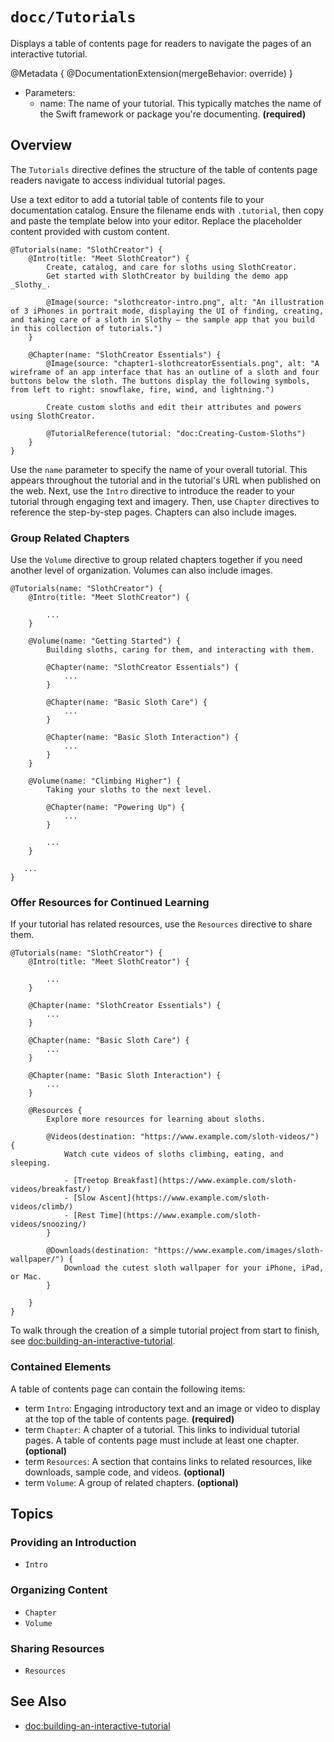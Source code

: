 # ``docc/Tutorials``

Displays a table of contents page for readers to navigate the pages of an interactive tutorial.

@Metadata {
    @DocumentationExtension(mergeBehavior: override)
}

- Parameters:
    - name: The name of your tutorial. This typically matches the name of the Swift framework or package you're documenting. **(required)**

## Overview

The `Tutorials` directive defines the structure of the table of contents page readers navigate to access individual tutorial pages.

Use a text editor to add a tutorial table of contents file to your documentation catalog. Ensure the filename ends with `.tutorial`, then copy and paste the template below into your editor. Replace the placeholder content provided with custom content.

``` 
@Tutorials(name: "SlothCreator") {
    @Intro(title: "Meet SlothCreator") {
        Create, catalog, and care for sloths using SlothCreator. 
        Get started with SlothCreator by building the demo app _Slothy_.
        
        @Image(source: "slothcreator-intro.png", alt: "An illustration of 3 iPhones in portrait mode, displaying the UI of finding, creating, and taking care of a sloth in Slothy — the sample app that you build in this collection of tutorials.")
    }
    
    @Chapter(name: "SlothCreator Essentials") {
        @Image(source: "chapter1-slothcreatorEssentials.png", alt: "A wireframe of an app interface that has an outline of a sloth and four buttons below the sloth. The buttons display the following symbols, from left to right: snowflake, fire, wind, and lightning.")
        
        Create custom sloths and edit their attributes and powers using SlothCreator.
        
        @TutorialReference(tutorial: "doc:Creating-Custom-Sloths")
    }
}
````

Use the `name` parameter to specify the name of your overall tutorial. This appears throughout the tutorial and in the tutorial's URL when published on the web. Next, use the ``Intro`` directive to introduce the reader to your tutorial through engaging text and imagery. Then, use ``Chapter`` directives to reference the step-by-step pages. Chapters can also include images.

### Group Related Chapters

Use the ``Volume`` directive to group related chapters together if you need another level of organization. Volumes can also include images.

```
@Tutorials(name: "SlothCreator") {
    @Intro(title: "Meet SlothCreator") {
        
        ...
    }
    
    @Volume(name: "Getting Started") {
        Building sloths, caring for them, and interacting with them.
        
        @Chapter(name: "SlothCreator Essentials") {
            ...
        }
        
        @Chapter(name: "Basic Sloth Care") {
            ...
        }
        
        @Chapter(name: "Basic Sloth Interaction") {
            ...
        }
    }
    
    @Volume(name: "Climbing Higher") {
        Taking your sloths to the next level.
        
        @Chapter(name: "Powering Up") {
            ...
        }
    
        ...
    }
    
   ...
}
````

### Offer Resources for Continued Learning

If your tutorial has related resources, use the ``Resources`` directive to share them.

```
@Tutorials(name: "SlothCreator") {
    @Intro(title: "Meet SlothCreator") {
        
        ...
    }
    
    @Chapter(name: "SlothCreator Essentials") {
        ...
    }
    
    @Chapter(name: "Basic Sloth Care") {
        ...
    }
    
    @Chapter(name: "Basic Sloth Interaction") {
        ...
    }

    @Resources {
        Explore more resources for learning about sloths.

        @Videos(destination: "https://www.example.com/sloth-videos/") {
            Watch cute videos of sloths climbing, eating, and sleeping.

            - [Treetop Breakfast](https://www.example.com/sloth-videos/breakfast/)
            - [Slow Ascent](https://www.example.com/sloth-videos/climb/)
            - [Rest Time](https://www.example.com/sloth-videos/snoozing/)
        }

        @Downloads(destination: "https://www.example.com/images/sloth-wallpaper/") {
            Download the cutest sloth wallpaper for your iPhone, iPad, or Mac.
        }

    }
}
````

To walk through the creation of a simple tutorial project from start to finish, see <doc:building-an-interactive-tutorial>.

### Contained Elements

A table of contents page can contain the following items:

- term ``Intro``: Engaging introductory text and an image or video to display at the top of the table of contents page. **(required)**
- term ``Chapter``: A chapter of a tutorial. This links to individual tutorial pages. A table of contents page must include at least one chapter. **(optional)**
- term ``Resources``: A section that contains links to related resources, like downloads, sample code, and videos. **(optional)**
- term ``Volume``: A group of related chapters. **(optional)**

## Topics

### Providing an Introduction

- ``Intro``

### Organizing Content

- ``Chapter``
- ``Volume``

### Sharing Resources

- ``Resources``

## See Also

- <doc:building-an-interactive-tutorial>

<!-- Copyright (c) 2021 Apple Inc and the Swift Project authors. All Rights Reserved. -->
